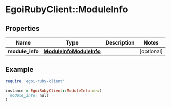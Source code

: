 # EgoiRubyClient::ModuleInfo

## Properties

| Name | Type | Description | Notes |
| ---- | ---- | ----------- | ----- |
| **module_info** | [**ModuleInfoModuleInfo**](ModuleInfoModuleInfo.md) |  | [optional] |

## Example

```ruby
require 'egoi-ruby-client'

instance = EgoiRubyClient::ModuleInfo.new(
  module_info: null
)
```

